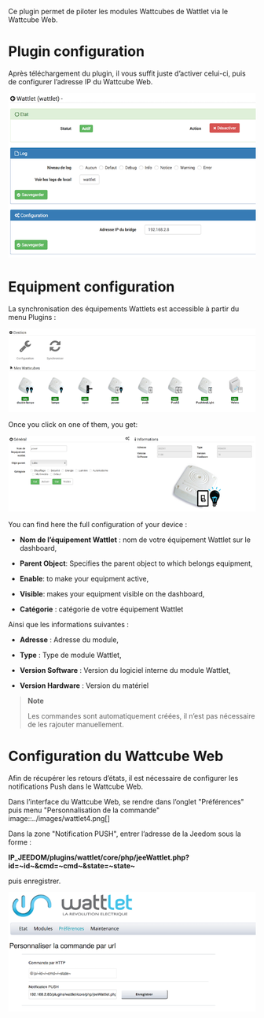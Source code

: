 Ce plugin permet de piloter les modules Wattcubes de Wattlet via le
Wattcube Web.

Plugin configuration
=======================

Après téléchargement du plugin, il vous suffit juste d’activer celui-ci,
puis de configurer l’adresse IP du Wattcube Web.

![wattlet](../images/wattlet.png)

Equipment configuration
=============================

La synchronisation des équipements Wattlets est accessible à partir du
menu Plugins :

![wattlet2](../images/wattlet2.png)

Once you click on one of them, you get:

![wattlet3](../images/wattlet3.png)

You can find here the full configuration of your device :

-   **Nom de l’équipement Wattlet** : nom de votre équipement Wattlet
    sur le dashboard,

-   **Parent Object**: Specifies the parent object to which belongs
    equipment,

-   **Enable**: to make your equipment active,

-   **Visible**: makes your equipment visible on the dashboard,

-   **Catégorie** : catégorie de votre équipement Wattlet

Ainsi que les informations suivantes :

-   **Adresse** : Adresse du module,

-   **Type** : Type de module Wattlet,

-   **Version Software** : Version du logiciel interne du module
    Wattlet,

-   **Version Hardware** : Version du matériel

> **Note**
>
> Les commandes sont automatiquement créées, il n’est pas nécessaire de
> les rajouter manuellement.

Configuration du Wattcube Web 
=============================

Afin de récupérer les retours d’états, il est nécessaire de configurer
les notifications Push dans le Wattcube Web.

Dans l’interface du Wattcube Web, se rendre dans l’onglet "Préférences"
puis menu "Personnalisation de la commande"
image::../images/wattlet4.png\[\]

Dans la zone "Notification PUSH", entrer l’adresse de la Jeedom sous la
forme :

**IP\_JEEDOM/plugins/wattlet/core/php/jeeWattlet.php?id=~id~&cmd=~cmd~&state=~state~**

puis enregistrer.

![wattlet5](../images/wattlet5.png)
